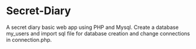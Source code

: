 # Secret-Diary
 A secret diary basic web app using PHP and Mysql.  Create a database my_users and import sql file for database creation and change connections in connection.php.  
